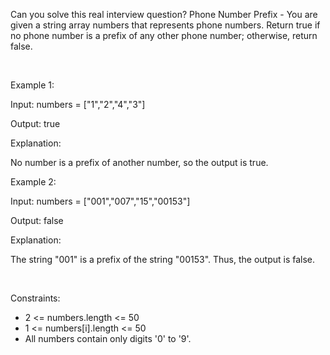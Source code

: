 Can you solve this real interview question? Phone Number Prefix - You are given a string array numbers that represents phone numbers. Return true if no phone number is a prefix of any other phone number; otherwise, return false.

 

Example 1:

Input: numbers = ["1","2","4","3"]

Output: true

Explanation:

No number is a prefix of another number, so the output is true.

Example 2:

Input: numbers = ["001","007","15","00153"]

Output: false

Explanation:

The string "001" is a prefix of the string "00153". Thus, the output is false.

 

Constraints:

 * 2 <= numbers.length <= 50
 * 1 <= numbers[i].length <= 50
 * All numbers contain only digits '0' to '9'.